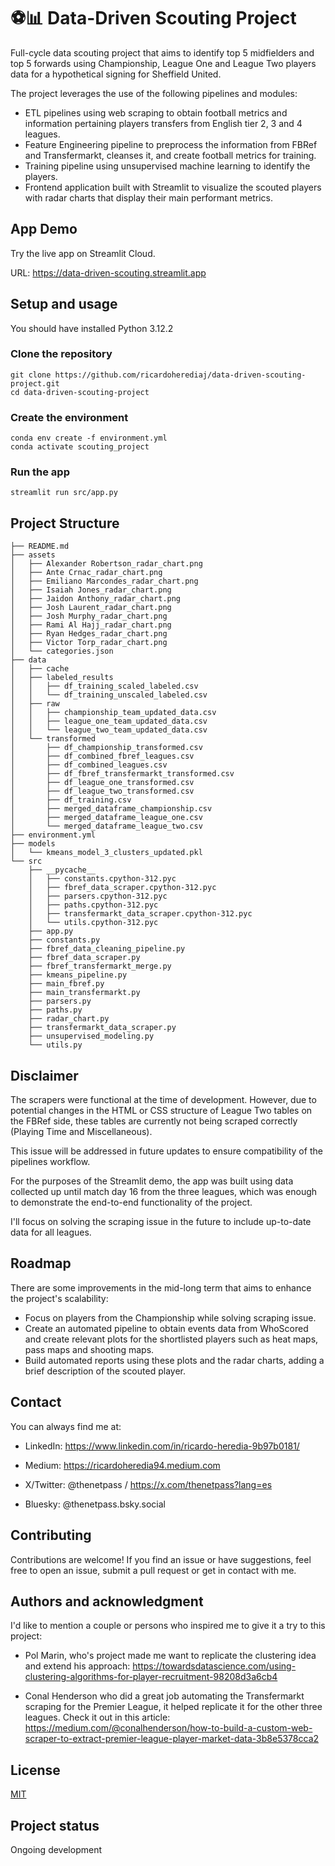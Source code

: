 # ⚽️📊 Data-Driven Scouting Project

Full-cycle data scouting project that aims to identify top 5 midfielders and top 5 forwards using Championship, League One and League Two players data for a hypothetical signing for Sheffield United. 

The project leverages the use of the following pipelines and modules:

-  ETL pipelines using web scraping to obtain football metrics and information pertaining players transfers from English tier 2, 3 and 4 leagues.
- Feature Engineering pipeline to preprocess the information from FBRef and Transfermarkt, cleanses it, and create football metrics for training.
- Training pipeline using unsupervised machine learning to identify the players. 
- Frontend application built with Streamlit to visualize the scouted players with radar charts that display their main performant metrics. 


## App Demo

Try the live app on Streamlit Cloud.

URL: https://data-driven-scouting.streamlit.app

## Setup and usage

You should have installed Python 3.12.2


### Clone the repository

```
git clone https://github.com/ricardoherediaj/data-driven-scouting-project.git
cd data-driven-scouting-project
```
### Create the environment

```
conda env create -f environment.yml
conda activate scouting_project
```

### Run the app

```
streamlit run src/app.py
```

## Project Structure

```
├── README.md
├── assets
│   ├── Alexander Robertson_radar_chart.png
│   ├── Ante Crnac_radar_chart.png
│   ├── Emiliano Marcondes_radar_chart.png
│   ├── Isaiah Jones_radar_chart.png
│   ├── Jaidon Anthony_radar_chart.png
│   ├── Josh Laurent_radar_chart.png
│   ├── Josh Murphy_radar_chart.png
│   ├── Rami Al Hajj_radar_chart.png
│   ├── Ryan Hedges_radar_chart.png
│   ├── Victor Torp_radar_chart.png
│   └── categories.json
├── data
│   ├── cache
│   ├── labeled_results
│   │   ├── df_training_scaled_labeled.csv
│   │   └── df_training_unscaled_labeled.csv
│   ├── raw
│   │   ├── championship_team_updated_data.csv
│   │   ├── league_one_team_updated_data.csv
│   │   └── league_two_team_updated_data.csv
│   └── transformed
│       ├── df_championship_transformed.csv
│       ├── df_combined_fbref_leagues.csv
│       ├── df_combined_leagues.csv
│       ├── df_fbref_transfermarkt_transformed.csv
│       ├── df_league_one_transformed.csv
│       ├── df_league_two_transformed.csv
│       ├── df_training.csv
│       ├── merged_dataframe_championship.csv
│       ├── merged_dataframe_league_one.csv
│       └── merged_dataframe_league_two.csv
├── environment.yml
├── models
│   └── kmeans_model_3_clusters_updated.pkl
└── src
    ├── __pycache__
    │   ├── constants.cpython-312.pyc
    │   ├── fbref_data_scraper.cpython-312.pyc
    │   ├── parsers.cpython-312.pyc
    │   ├── paths.cpython-312.pyc
    │   ├── transfermarkt_data_scraper.cpython-312.pyc
    │   └── utils.cpython-312.pyc
    ├── app.py
    ├── constants.py
    ├── fbref_data_cleaning_pipeline.py
    ├── fbref_data_scraper.py
    ├── fbref_transfermarkt_merge.py
    ├── kmeans_pipeline.py
    ├── main_fbref.py
    ├── main_transfermarkt.py
    ├── parsers.py
    ├── paths.py
    ├── radar_chart.py
    ├── transfermarkt_data_scraper.py
    ├── unsupervised_modeling.py
    └── utils.py         
```

## Disclaimer

The scrapers were functional at the time of development. However, due to potential changes in the HTML or CSS structure of League Two tables on the FBRef side, these tables are currently not being scraped correctly (Playing Time and Miscellaneous). 

This issue will be addressed in future updates to ensure compatibility of the pipelines workflow.

For the purposes of the Streamlit demo, the app was built using data collected up until match day 16 from the three leagues, which was enough to demonstrate the end-to-end functionality of the project. 

I'll focus on solving the scraping issue in the future to include up-to-date data for all leagues.

## Roadmap 

There are some improvements in the mid-long term that aims to enhance the project's scalability: 

- Focus on players from the Championship while solving scraping issue.
- Create an automated pipeline to obtain events data from WhoScored and create relevant plots for the shortlisted players such as heat maps, pass maps and shooting maps.
- Build automated reports using these plots and the radar charts, adding a brief description of the scouted player.

## Contact

You can always find me at:

- LinkedIn: https://www.linkedin.com/in/ricardo-heredia-9b97b0181/

- Medium: https://ricardoheredia94.medium.com

- X/Twitter: @thenetpass / https://x.com/thenetpass?lang=es

- Bluesky: @thenetpass.bsky.social

## Contributing

Contributions are welcome! If you find an issue or have suggestions, feel free to open an issue, submit a pull request or get in contact with me.

## Authors and acknowledgment

I'd like to mention a couple or persons who inspired me to give it a try to this project: 

- Pol Marin, who's project made me want to replicate the clustering idea and extend his approach: https://towardsdatascience.com/using-clustering-algorithms-for-player-recruitment-98208d3a6cb4

- Conal Henderson who did a great job automating the Transfermarkt scraping for the Premier League, it helped replicate it for the other three leagues. Check it out in this article: https://medium.com/@conalhenderson/how-to-build-a-custom-web-scraper-to-extract-premier-league-player-market-data-3b8e5378cca2

## License

[MIT](https://choosealicense.com/licenses/mit/)

## Project status

Ongoing development